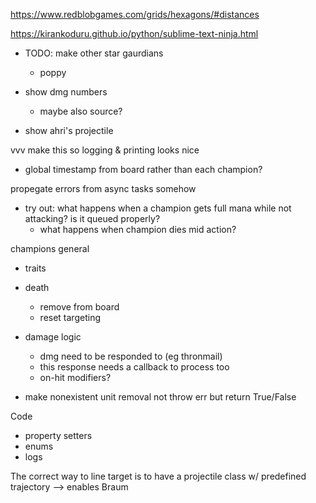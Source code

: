 https://www.redblobgames.com/grids/hexagons/#distances

https://kirankoduru.github.io/python/sublime-text-ninja.html


- TODO: make other star gaurdians
  - poppy

- show dmg numbers
  - maybe also source?
- show ahri's projectile



vvv make this so logging & printing looks nice
- global timestamp from board rather than each champion?


propegate errors from async tasks somehow

- try out: what happens when a champion gets full mana while not attacking? is it queued properly?
  - what happens when champion dies mid action?




champions general
- traits
- death
  - remove from board
  - reset targeting
- damage logic
  - dmg need to be responded to (eg thronmail)
  - this response needs a callback to process too
  - on-hit modifiers?

- make nonexistent unit removal not throw err but return True/False


Code
- property setters
- enums
- logs


The correct way to line target is to have a projectile class w/ predefined trajectory --> enables Braum